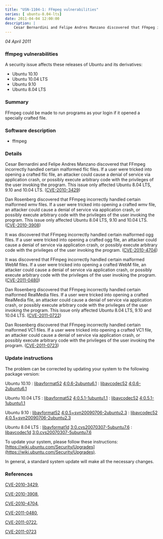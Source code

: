 ```yaml
---
title: "USN-1104-1: FFmpeg vulnerabilities"
series: [ ubuntu-8.04-lts]
date: 2011-04-04 12:00:00
description: |
    Cesar Bernardini and Felipe Andres Manzano discovered that FFmpeg incorrectly handled certain malformed flic files. If a user were tricked into opening a crafted flic file, an attacker could cause a denial of service via application crash, or possibly execute arbitrary code with the privileges of the user invoking the program. This issue only affected Ubuntu 8.04 LTS, 9.10 and 10.04 LTS. ([CVE-2010-3429](http://people.ubuntu.com/~ubuntu-security/cve/CVE-2010-3429))
--- 
```

 
 

*04 April 2011*

### ffmpeg vulnerabilities

A security issue affects these releases of Ubuntu and its derivatives:

* Ubuntu 10.10
* Ubuntu 10.04 LTS
* Ubuntu 9.10
* Ubuntu 8.04 LTS

### Summary

FFmpeg could be made to run programs as your login if it opened a specially crafted file.

### Software description

* ffmpeg 

### Details

Cesar Bernardini and Felipe Andres Manzano discovered that FFmpeg incorrectly handled certain malformed flic files. If a user were tricked into opening a crafted flic file, an attacker could cause a denial of service via application crash, or possibly execute arbitrary code with the privileges of the user invoking the program. This issue only affected Ubuntu 8.04 LTS, 9.10 and 10.04 LTS. ([CVE-2010-3429](http://people.ubuntu.com/~ubuntu-security/cve/CVE-2010-3429))

Dan Rosenberg discovered that FFmpeg incorrectly handled certain malformed wmv files. If a user were tricked into opening a crafted wmv file, an attacker could cause a denial of service via application crash, or possibly execute arbitrary code with the privileges of the user invoking the program. This issue only affected Ubuntu 8.04 LTS, 9.10 and 10.04 LTS. ([CVE-2010-3908](http://people.ubuntu.com/~ubuntu-security/cve/CVE-2010-3908))

It was discovered that FFmpeg incorrectly handled certain malformed ogg files. If a user were tricked into opening a crafted ogg file, an attacker could cause a denial of service via application crash, or possibly execute arbitrary code with the privileges of the user invoking the program. ([CVE-2010-4704](http://people.ubuntu.com/~ubuntu-security/cve/CVE-2010-4704))

It was discovered that FFmpeg incorrectly handled certain malformed WebM files. If a user were tricked into opening a crafted WebM file, an attacker could cause a denial of service via application crash, or possibly execute arbitrary code with the privileges of the user invoking the program. ([CVE-2011-0480](http://people.ubuntu.com/~ubuntu-security/cve/CVE-2011-0480))

Dan Rosenberg discovered that FFmpeg incorrectly handled certain malformed RealMedia files. If a user were tricked into opening a crafted RealMedia file, an attacker could cause a denial of service via application crash, or possibly execute arbitrary code with the privileges of the user invoking the program. This issue only affected Ubuntu 8.04 LTS, 9.10 and 10.04 LTS. ([CVE-2011-0722](http://people.ubuntu.com/~ubuntu-security/cve/CVE-2011-0722))

Dan Rosenberg discovered that FFmpeg incorrectly handled certain malformed VC1 files. If a user were tricked into opening a crafted VC1 file, an attacker could cause a denial of service via application crash, or possibly execute arbitrary code with the privileges of the user invoking the program. ([CVE-2011-0723](http://people.ubuntu.com/~ubuntu-security/cve/CVE-2011-0723)) 

### Update instructions

The problem can be corrected by updating your system to the following package version:

Ubuntu 10.10
 : [libavformat52](https://launchpad.net/ubuntu/+source/ffmpeg) <span> [4:0.6-2ubuntu6.1](https://launchpad.net/ubuntu/+source/ffmpeg/4:0.6-2ubuntu6.1) </span> 
 : [libavcodec52](https://launchpad.net/ubuntu/+source/ffmpeg) <span> [4:0.6-2ubuntu6.1](https://launchpad.net/ubuntu/+source/ffmpeg/4:0.6-2ubuntu6.1) </span> 

Ubuntu 10.04 LTS
 : [libavformat52](https://launchpad.net/ubuntu/+source/ffmpeg) <span> [4:0.5.1-1ubuntu1.1](https://launchpad.net/ubuntu/+source/ffmpeg/4:0.5.1-1ubuntu1.1) </span> 
 : [libavcodec52](https://launchpad.net/ubuntu/+source/ffmpeg) <span> [4:0.5.1-1ubuntu1.1](https://launchpad.net/ubuntu/+source/ffmpeg/4:0.5.1-1ubuntu1.1) </span> 

Ubuntu 9.10
 : [libavformat52](https://launchpad.net/ubuntu/+source/ffmpeg) <span> [4:0.5+svn20090706-2ubuntu2.3](https://launchpad.net/ubuntu/+source/ffmpeg/4:0.5+svn20090706-2ubuntu2.3) </span> 
 : [libavcodec52](https://launchpad.net/ubuntu/+source/ffmpeg) <span> [4:0.5+svn20090706-2ubuntu2.3](https://launchpad.net/ubuntu/+source/ffmpeg/4:0.5+svn20090706-2ubuntu2.3) </span> 

Ubuntu 8.04 LTS
 : [libavformat1d](https://launchpad.net/ubuntu/+source/ffmpeg) <span> [3:0.cvs20070307-5ubuntu7.6](https://launchpad.net/ubuntu/+source/ffmpeg/3:0.cvs20070307-5ubuntu7.6) </span> 
 : [libavcodec1d](https://launchpad.net/ubuntu/+source/ffmpeg) <span> [3:0.cvs20070307-5ubuntu7.6](https://launchpad.net/ubuntu/+source/ffmpeg/3:0.cvs20070307-5ubuntu7.6) </span> 

To update your system, please follow these instructions: [https://wiki.ubuntu.com/Security/Upgrades](https://wiki.ubuntu.com/Security/Upgrades).

In general, a standard system update will make all the necessary changes. 

### References

 
 [CVE-2010-3429](http://people.ubuntu.com/~ubuntu-security/cve/CVE-2010-3429), 

 [CVE-2010-3908](http://people.ubuntu.com/~ubuntu-security/cve/CVE-2010-3908), 

 [CVE-2010-4704](http://people.ubuntu.com/~ubuntu-security/cve/CVE-2010-4704), 

 [CVE-2011-0480](http://people.ubuntu.com/~ubuntu-security/cve/CVE-2011-0480), 

 [CVE-2011-0722](http://people.ubuntu.com/~ubuntu-security/cve/CVE-2011-0722), 

 [CVE-2011-0723](http://people.ubuntu.com/~ubuntu-security/cve/CVE-2011-0723)
 

